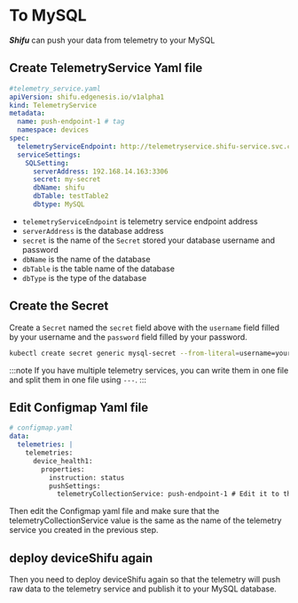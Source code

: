 # To MySQL

***Shifu*** can push your data from telemetry to your MySQL

## Create TelemetryService Yaml file
```yaml
#telemetry_service.yaml
apiVersion: shifu.edgenesis.io/v1alpha1
kind: TelemetryService
metadata:
  name: push-endpoint-1 # tag
  namespace: devices
spec:
  telemetryServiceEndpoint: http://telemetryservice.shifu-service.svc.cluster.local
  serviceSettings:
    SQLSetting:
      serverAddress: 192.168.14.163:3306
      secret: my-secret
      dbName: shifu
      dbTable: testTable2
      dbtype: MySQL
```
- `telemetryServiceEndpoint` is telemetry service endpoint address
- `serverAddress` is the database address
- `secret` is the name of the `Secret` stored your database username and password
- `dbName` is the name of the database
- `dbTable` is the table name of the database
- `dbType` is the type of the database

## Create the Secret

Create a `Secret` named the `secret` field above with the `username` field filled by your username and the `password` field filled by your password.

```bash
kubectl create secret generic mysql-secret --from-literal=username=your_username --from-literal=password=your_password -n devices
```

:::note
If you have multiple telemetry services, you can write them in one file and split them in one file using `---`.
:::

## Edit Configmap Yaml file
```yaml
# configmap.yaml
data:
  telemetries: |
    telemetries:
      device_health1:
        properties:
          instruction: status
          pushSettings:
            telemetryCollectionService: push-endpoint-1 # Edit it to the name same with TelemetryService's name
```
Then edit the Configmap yaml file and make sure that the telemetryCollectionService value is the same as the name of the telemetry service you created in the previous step.

## deploy deviceShifu again

Then you need to deploy deviceShifu again so that the telemetry will push raw data to the telemetry service and publish it to your MySQL database.
